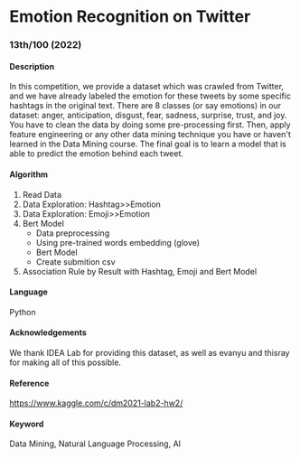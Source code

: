 # Emotion Recognition on Twitter
### 13th/100 (2022)

#### Description
In this competition, we provide a dataset which was crawled from Twitter, and we have already labeled the emotion for these tweets by some specific hashtags in the original text. There are 8 classes (or say emotions) in our dataset: anger, anticipation, disgust, fear, sadness, surprise, trust, and joy.
You have to clean the data by doing some pre-processing first. Then, apply feature engineering or any other data mining technique you have or haven't learned in the Data Mining course. The final goal is to learn a model that is able to predict the emotion behind each tweet.

#### Algorithm
1. Read Data
2. Data Exploration: Hashtag>>Emotion
3. Data Exploration: Emoji>>Emotion
4. Bert Model
    - Data preprocessing
    - Using pre-trained words embedding (glove)
    - Bert Model
    - Create submition csv
5. Association Rule by Result with Hashtag, Emoji and Bert Model

#### Language
Python

#### Acknowledgements
We thank IDEA Lab for providing this dataset, as well as evanyu and thisray for making all of this possible.

#### Reference
https://www.kaggle.com/c/dm2021-lab2-hw2/

#### Keyword
Data Mining, Natural Language Processing, AI
